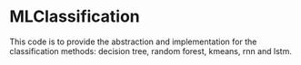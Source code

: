 # MLClassification
This code is to provide the abstraction and implementation for the classification methods: decision tree, random forest, kmeans, rnn and lstm.  
